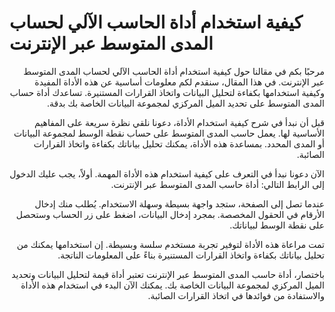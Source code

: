كيفية استخدام أداة الحاسب الآلي لحساب المدى المتوسط عبر الإنترنت
================================================================

<div dir="rtl">مرحبًا بكم في مقالنا حول كيفية استخدام أداة الحاسب الآلي لحساب المدى المتوسط عبر الإنترنت. في هذا المقال، سنقدم لكم معلومات أساسية عن هذه الأداة المفيدة وكيفية استخدامها بكفاءة لتحليل البيانات واتخاذ القرارات المستنيرة. تساعدك أداة حساب المدى المتوسط على تحديد الميل المركزي لمجموعة البيانات الخاصة بك بدقة.

قبل أن نبدأ في شرح كيفية استخدام الأداة، دعونا نلقي نظرة سريعة على المفاهيم الأساسية لها. يعمل حاسب المدى المتوسط على حساب نقطة الوسط لمجموعة البيانات أو المدى المحدد. بمساعدة هذه الأداة، يمكنك تحليل بياناتك بكفاءة واتخاذ القرارات الصائبة.

الآن دعونا نبدأ في التعرف على كيفية استخدام هذه الأداة المهمة. أولاً، يجب عليك الدخول إلى الرابط التالي: أداة حاسب المدى المتوسط عبر الإنترنت.

عندما تصل إلى الصفحة، ستجد واجهة بسيطة وسهلة الاستخدام. يُطلب منك إدخال الأرقام في الحقول المخصصة. بمجرد إدخال البيانات، اضغط على زر الحساب وستحصل على نقطة الوسط لبياناتك.

تمت مراعاة هذه الأداة لتوفير تجربة مستخدم سلسة وبسيطة. إن استخدامها يمكنك من تحليل بياناتك بكفاءة واتخاذ القرارات المستنيرة بناءً على المعلومات الناتجة.

باختصار، أداة حاسب المدى المتوسط عبر الإنترنت تعتبر أداة قيمة لتحليل البيانات وتحديد الميل المركزي لمجموعة البيانات الخاصة بك. يمكنك الآن البدء في استخدام هذه الأداة والاستفادة من فوائدها في اتخاذ القرارات الصائبة.

</div>